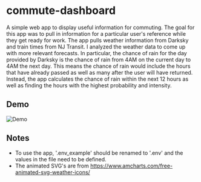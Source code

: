 # commute-dashboard
A simple web app to display useful information for commuting. The goal for this app was to pull in information for a particular user's reference while they get ready for work. The app pulls weather information from Darksky and train times from NJ Transit. I analyzed the weather data to come up with more relevant forecasts. In particular, the chance of rain for the day provided by Darksky is the chance of rain from 4AM on the current day to 4AM the next day. This means the chance of rain would include the hours that have already passed as well as many after the user will have returned. Instead, the app calculates the chance of rain within the next 12 hours as well as finding the hours with the highest probability and intensity.

## Demo
![Demo](https://i.imgur.com/UEuGwKF.gif)

## Notes
- To use the app, '.env_example' should be renamed to '.env' and the values in the file need to be defined. 
- The animated SVG's are from https://www.amcharts.com/free-animated-svg-weather-icons/
